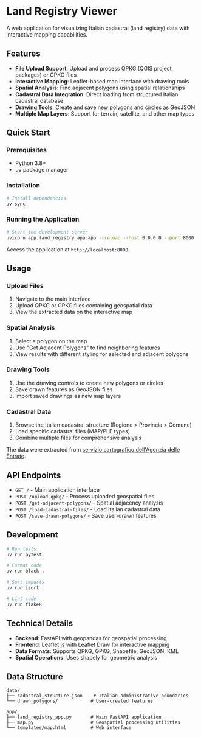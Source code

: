 # Land Registry Viewer

A web application for visualizing Italian cadastral (land registry) data with interactive mapping capabilities.

## Features

- **File Upload Support**: Upload and process QPKG (QGIS project packages) or GPKG files
- **Interactive Mapping**: Leaflet-based map interface with drawing tools
- **Spatial Analysis**: Find adjacent polygons using spatial relationships
- **Cadastral Data Integration**: Direct loading from structured Italian cadastral database
- **Drawing Tools**: Create and save new polygons and circles as GeoJSON
- **Multiple Map Layers**: Support for terrain, satellite, and other map types

## Quick Start

### Prerequisites

- Python 3.8+
- uv package manager

### Installation

```bash
# Install dependencies
uv sync
```

### Running the Application

```bash
# Start the development server
uvicorn app.land_registry_app:app --reload --host 0.0.0.0 --port 8000
```

Access the application at `http://localhost:8000`

## Usage

### Upload Files
1. Navigate to the main interface
2. Upload QPKG or GPKG files containing geospatial data
3. View the extracted data on the interactive map

### Spatial Analysis
1. Select a polygon on the map
2. Use "Get Adjacent Polygons" to find neighboring features
3. View results with different styling for selected and adjacent polygons

### Drawing Tools
1. Use the drawing controls to create new polygons or circles
2. Save drawn features as GeoJSON files
3. Import saved drawings as new map layers

### Cadastral Data
1. Browse the Italian cadastral structure (Regione > Provincia > Comune)
2. Load specific cadastral files (MAP/PLE types)
3. Combine multiple files for comprehensive analysis

The data were extracted from [servizio cartografico dell'Agenzia delle Entrate](https://www.agenziaentrate.gov.it/portale/accedi-al-servizio-cartografici).

## API Endpoints

- `GET /` - Main application interface
- `POST /upload-qpkg/` - Process uploaded geospatial files
- `POST /get-adjacent-polygons/` - Spatial adjacency analysis
- `POST /load-cadastral-files/` - Load Italian cadastral data
- `POST /save-drawn-polygons/` - Save user-drawn features

## Development

```bash
# Run tests
uv run pytest

# Format code
uv run black .

# Sort imports
uv run isort .

# Lint code
uv run flake8
```

## Technical Details

- **Backend**: FastAPI with geopandas for geospatial processing
- **Frontend**: Leaflet.js with Leaflet Draw for interactive mapping
- **Data Formats**: Supports QPKG, GPKG, Shapefile, GeoJSON, KML
- **Spatial Operations**: Uses shapely for geometric analysis

## Data Structure

```
data/
├── cadastral_structure.json    # Italian administrative boundaries
└── drawn_polygons/            # User-created features

app/
├── land_registry_app.py       # Main FastAPI application
├── map.py                     # Geospatial processing utilities
└── templates/map.html         # Web interface
```
